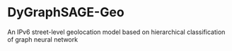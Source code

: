 # DyGraphSAGE-Geo
An IPv6 street-level geolocation model based on hierarchical classification of graph neural network
